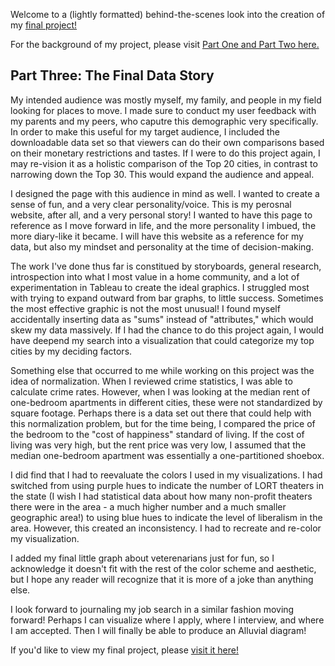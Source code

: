 Welcome to a (lightly formatted) behind-the-scenes look into the creation of my [final project!](https://www.sarahschreck.com/data-visualization)

For the background of my project, please visit [Part One and Part Two here.](https://sarahschreck.github.io/DataVisualization/final_project_SarahSchreck)


## Part Three: The Final Data Story


My intended audience was mostly myself, my family, and people in my field looking for places to move. I made sure to conduct my user feedback with my parents and my peers, who caputre this demographic very specifically. In order to make this useful for my target audience, I included the downloadable data set so that viewers can do their own comparisons based on their monetary restrictions and tastes. If I were to do this project again, I may re-vision it as a holistic comparison of the Top 20 cities, in contrast to narrowing down the Top 30. This would expand the audience and appeal.

I designed the page with this audience in mind as well. I wanted to create a sense of fun, and a very clear personality/voice. This is my perosnal website, after all, and a very personal story! I wanted to have this page to reference as I move forward in life, and the more personality I imbued, the more diary-like it became. I will have this website as a reference for my data, but also my mindset and personality at the time of decision-making.

The work I've done thus far is constitued by storyboards, general research, introspection into what I most value in a home community, and a lot of experimentation in Tableau to create the ideal graphics. I struggled most with trying to expand outward from bar graphs, to little success. Sometimes the most effective graphic is not the most unusual! I found myself accidentally inserting data as "sums" instead of "attributes," which would skew my data massively. If I had the chance to do this project again, I would have deepend my search into a visualization that could categorize my top cities by my deciding factors.

Something else that occurred to me while working on this project was the idea of normalization. When I reviewed crime statistics, I was able to calculate crime rates. However, when I was looking at the median rent of one-bedroom apartments in different cities, these were not standardized by square footage. Perhaps there is a data set out there that could help with this normalization problem, but for the time being, I compared the price of the bedroom to the "cost of happiness" standard of living. If the cost of living was very high, but the rent price was very low, I assumed that the median one-bedroom apartment was essentially a one-partitioned shoebox.

I did find that I had to reevaluate the colors I used in my visualizations. I had switched from using purple hues to indicate the number of LORT theaters in the state (I wish I had statistical data about how many non-profit theaters there were in the area - a much higher number and a much smaller geographic area!) to using blue hues to indicate the level of liberalism in the area. However, this created an inconsistency. I had to recreate and re-color my visualization.

I added my final little graph about veterenarians just for fun, so I acknowledge it doesn't fit with the rest of the color scheme and aesthetic, but I hope any reader will recognize that it is more of a joke than anything else. 

I look forward to journaling my job search in a similar fashion moving forward! Perhaps I can visualize where I apply, where I interview, and where I am accepted. Then I will finally be able to produce an Alluvial diagram!

If you'd like to view my final project, please [visit it here!](https://www.sarahschreck.com/data-visualization)
